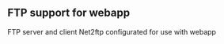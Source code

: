 FTP support for webapp
-------------------

FTP server and client Net2ftp configurated for use with webapp
